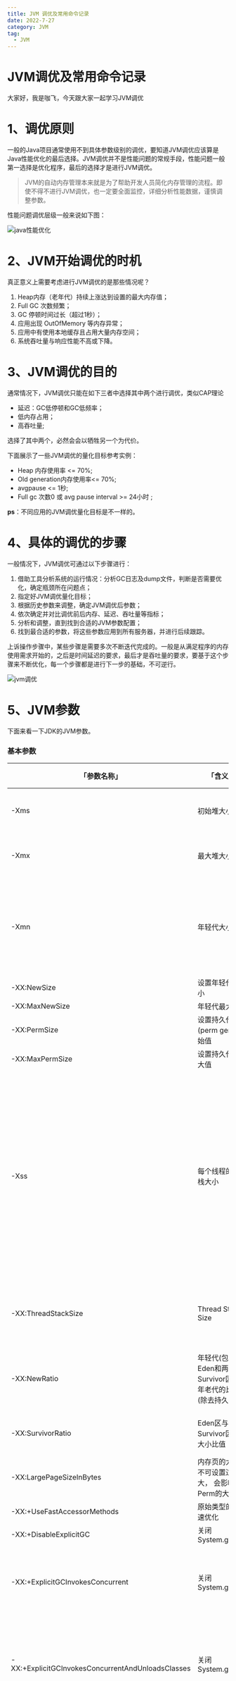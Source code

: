 ```yaml
---
title: JVM 调优及常用命令记录
date: 2022-7-27
category: JVM
tag:
  - JVM
---
```


# JVM调优及常用命令记录

大家好，我是咖飞，今天跟大家一起学习JVM调优

# **1、调优原则**

一般的Java项目通常使用不到具体参数级别的调优，要知道JVM调优应该算是Java性能优化的最后选择。JVM调优并不是性能问题的常规手段，性能问题一般第一选择是优化程序，最后的选择才是进行JVM调优。

> JVM的自动内存管理本来就是为了帮助开发人员简化内存管理的流程。即使不得不进行JVM调优，也一定要全面监控，详细分析性能数据，谨慎调整参数。
> 

性能问题调优层级一般来说如下图：

![java性能优化](pictures/JVM%E8%B0%83%E4%BC%98%E5%8F%8A%E5%B8%B8%E7%94%A8%E5%91%BD%E4%BB%A4%E8%AE%B0%E5%BD%95/Untitled.png)

# **2、JVM开始调优的时机**

真正意义上需要考虑进行JVM调优的是那些情况呢？

1. Heap内存（老年代）持续上涨达到设置的最大内存值；
2. Full GC 次数频繁；
3. GC 停顿时间过长（超过1秒）；
4. 应用出现 OutOfMemory 等内存异常；
5. 应用中有使用本地缓存且占用大量内存空间；
6. 系统吞吐量与响应性能不高或下降。

# **3、JVM调优的目的**

通常情况下，JVM调优只能在如下三者中选择其中两个进行调优，类似CAP理论

- 延迟：GC低停顿和GC低频率；
- 低内存占用；
- 高吞吐量;

选择了其中两个，必然会会以牺牲另一个为代价。

下面展示了一些JVM调优的量化目标参考实例：

- Heap 内存使用率 <= 70%;
- Old generation内存使用率<= 70%;
- avgpause <= 1秒;
- Full gc 次数0 或 avg pause interval >= 24小时 ;

**ps**：不同应用的JVM调优量化目标是不一样的。

# **4、具体的调优的步骤**

一般情况下，JVM调优可通过以下步骤进行：

1. 借助工具分析系统的运行情况：分析GC日志及dump文件，判断是否需要优化，确定瓶颈所在问题点；
2. 指定好JVM调优量化目标；
3. 根据历史参数来调整，确定JVM调优后参数；
4. 依次确定并对比调优前后内存、延迟、吞吐量等指标；
5. 分析和调整，直到找到合适的JVM参数配置；
6. 找到最合适的参数，将这些参数应用到所有服务器，并进行后续跟踪。

上诉操作步骤中，某些步骤是需要多次不断迭代完成的。一般是从满足程序的内存使用需求开始的，之后是时间延迟的要求，最后才是吞吐量的要求，要基于这个步骤来不断优化，每一个步骤都是进行下一步的基础，不可逆行。

![jvm调优](pictures/JVM%E8%B0%83%E4%BC%98%E5%8F%8A%E5%B8%B8%E7%94%A8%E5%91%BD%E4%BB%A4%E8%AE%B0%E5%BD%95/Untitled%201.png)

# **5、JVM参数**

下面来看一下JDK的JVM参数。

### **基本参数**


|「参数名称」|「含义」|「默认值」|介绍|
| ---- | ---- | ---- | ----|
|-Xms|	初始堆大小|	内存的1/64|	默认(MinHeapFreeRatio参数可以调整)空余堆内存小于40%时，JVM就会增大堆直到-Xmx的最大限制.|
|-Xmx|	最大堆大小|	内存的1/4	|默认(MaxHeapFreeRatio参数可以调整)空余堆内存大于70%时，JVM会减少堆直到 -Xms的最小限制|
|-Xmn|	年轻代大小	|-|「注意」：此处的大小是（eden+ 2 survivor space).与jmap -heap中显示的New gen是不同的。整个堆大小=年轻代大小 + 年老代大小 + 持久代大小. 增大年轻代后,将会减小年老代大小.此值对系统性能影响较大,Sun官方推荐配置为整个堆的3/8|
|-XX:NewSize|	设置年轻代大小|-|-|
|-XX:MaxNewSize|年轻代最大值|-|-|
|-XX:PermSize|	设置持久代(perm gen)初始值|	内存的1/64	|JDK1.8以前|
|-XX:MaxPermSize|	设置持久代最大值|	内存的1/4|	JDK1.8以前|
|-Xss|	每个线程的堆栈大小	|-|JDK5.0以后每个线程堆栈大小为1M,以前每个线程堆栈大小为256K.更具应用的线程所需内存大小进行 调整.在相同物理内存下,减小这个值能生成更多的线程.但是操作系统对一个进程内的线程数还是有限制的,不能无限生成,经验值在3000~5000左右 一般小的应用， 如果栈不是很深， 应该是128k够用的 大的应用建议使用256k。这个选项对性能影响比较大，需要严格的测试。（校长） 和threadstacksize选项解释很类似,官方文档似乎没有解释,在论坛中有这样一句话:"” -Xss is translated in a VM flag named ThreadStackSize” 一般设置这个值就可以了。|
|-XX:ThreadStackSize|	Thread Stack Size|-|(0 means use default stack size) [Sparc: 512; Solaris x86: 320 (was 256  prior in 5.0 and earlier); Sparc 64 bit: 1024; Linux amd64: 1024 (was 0  in 5.0 and earlier); all others 0.]|
|-XX:NewRatio|	年轻代(包括Eden和两个Survivor区)与年老代的比值(除去持久代)	|-|-XX:NewRatio=4表示年轻代与年老代所占比值为1:4,年轻代占整个堆栈的1/5 Xms=Xmx并且设置了Xmn的情况下，该参数不需要进行设置。|
|-XX:SurvivorRatio|	Eden区与Survivor区的大小比值	|-|设置为8,则两个Survivor区与一个Eden区的比值为2:8,一个Survivor区占整个年轻代的1/10|
|-XX:LargePageSizeInBytes|	内存页的大小不可设置过大， 会影响Perm的大小	|-|=128m|
|-XX:+UseFastAccessorMethods|原始类型的快速优化|-|-|
|-XX:+DisableExplicitGC|关闭System.gc()	|-|这个参数需要严格的测试|
|-XX:+ExplicitGCInvokesConcurrent|	关闭System.gc()	|disabled	|Enables invoking of concurrent GC by using the  System.gc() request. This option is disabled by default and can be  enabled only together with the -XX:+UseConcMarkSweepGC option.|
|-XX:+ExplicitGCInvokesConcurrentAndUnloadsClasses|	关闭System.gc()|	disabled|	Enables invoking of concurrent GC by using the  System.gc() request and unloading of classes during the concurrent GC  cycle. This option is disabled by default and can be enabled only  together with the -XX:+UseConcMarkSweepGC option.|
|-XX:MaxTenuringThreshold|	垃圾最大年龄|-|如果设置为0的话,则年轻代对象不经过Survivor区,直接进入年老代. 对于年老代比较多的应用,可以提高效率.如果将此值设置为一个较大值,则年轻代对象会在Survivor区进行多次复制,这样可以增加对象再年轻代的存活 时间,增加在年轻代即被回收的概率 该参数只有在串行GC时才有效.|
|-XX:+AggressiveOpts|	加快编译	|-|-|
|-XX:+UseBiasedLocking|	锁机制的性能改善	|-|-|
|-Xnoclassgc	|禁用垃圾回收|	|-|-|
|-XX:SoftRefLRUPolicyMSPerMB|	每兆堆空闲空间中SoftReference的存活时间|	1s|	softly reachable objects will remain alive for some amount of time after the  last time they were referenced. The default value is one second of  lifetime per free megabyte in the heap|
|-XX:PretenureSizeThreshold	|对象超过多大是直接在旧生代分配	|0	|单位字节 新生代采用Parallel Scavenge GC时无效 另一种直接在旧生代分配的情况是大的数组对象,且数组中无外部引用对象.|
|-XX:TLABWasteTargetPercent|	TLAB占eden区的百分比|	1%	|-|
|-XX:+CollectGen0First|	FullGC时是否先YGC	|false|	-|



**「Jdk7版本的主要参数」**

|「参数名称」|「含义」|「默认值」|介绍|
| ---- | ---- | ---- |---- |
|-XX:PermSize|	设置持久代	|-|Jdk7版本及以前版本|
|-XX:MaxPermSize|	设置最大持久代	|-|Jdk7版本及以前版本|


**「Jdk8版本的重要特有参数」**

|「参数名称」|「含义」|「默认值」|介绍|
| ---- | ---- | ---- |---- |
|-XX:MetaspaceSize|	元空间大小|	-|Jdk8版本|
|-XX:MaxMetaspaceSize|	最大元空间	|-|Jdk8版本|


## **5.2、并行收集器相关参数**

|「参数名称」|「含义」|「默认值」|介绍|
| ---- | ---- | ---- |---- |
|-XX:+UseParallelGC|	Full |GC采用parallel MSC (此项待验证)	|-|选择垃圾收集器为并行收集器.此配置仅对年轻代有效.即上述配置下,年轻代使用并发收集,而年老代仍旧使用串行收集.(此项待验证)|
|-XX:+UseParNewGC|	设置年轻代为并行收集|	-|可与CMS收集同时使用 JDK5.0以上,JVM会根据系统配置自行设置,所以无需再设置此值|
|-XX:ParallelGCThreads|	并行收集器的线程数|	-|此值最好配置与处理器数目相等 同样适用于CMS|
|-XX:+UseParallelOldGC|	年老代垃圾收集方式为并行收集(Parallel Compacting)	|-|这个是JAVA 6出现的参数选项|
|-XX:MaxGCPauseMillis|	每次年轻代垃圾回收的最长时间(最大暂停时间)	|-|如果无法满足此时间,JVM会自动调整年轻代大小,以满足此值.|
|-XX:+UseAdaptiveSizePolicy	|自动选择年轻代区大小和相应的Survivor区比例	|-|设置此选项后,并行收集器会自动选择年轻代区大小和相应的Survivor区比例,以达到目标系统规定的最低相应时间或者收集频率等,此值建议使用并行收集器时,一直打开.|
|-XX:GCTimeRatio|	设置垃圾回收时间占程序运行时间的百分比	|-|公式为1/(1+n)|
|-XX:+ScavengeBeforeFullGC|	Full GC前调用YGC|	true	|Do young generation GC prior to a full GC. (Introduced in 1.4.1.)|


## **5.3、CMS相关参数**
|「参数名称」|「含义」|「默认值」|介绍|
| ---- | ---- | ---- |---- |
|-XX:+UseConcMarkSweepGC|	使用CMS内存收集	|-|测试中配置这个以后,-XX:NewRatio=4的配置失效了,原因不明.所以,此时年轻代大小最好用-Xmn设置.???|
|-XX:+AggressiveHeap|-|-|试图是使用大量的物理内存 长时间大内存使用的优化，能检查计算资源（内存， 处理器数量） 至少需要256MB内存 大量的CPU／内存， （在1.4.1在4CPU的机器上已经显示有提升）|
|-XX:CMSFullGCsBeforeCompaction	|多少次后进行内存压缩	|-|由于并发收集器不对内存空间进行压缩,整理,所以运行一段时间以后会产生"碎片",使得运行效率降低.此值设置运行多少次GC以后对内存空间进行压缩,整理.|
|-XX:+CMSParallelRemarkEnabled|	降低标记停顿|-|-|	
|-XX+UseCMSCompactAtFullCollection	|在FULL GC的时候， 对年老代的压缩|	-|CMS是不会移动内存的， 因此， 这个非常容易产生碎片， 导致内存不够用， 因此， 内存的压缩这个时候就会被启用。增加这个参数是个好习惯。可能会影响性能,但是可以消除碎片|
|-XX:+UseCMSInitiatingOccupancyOnly|	使用手动定义初始化定义开始CMS收集	|-|禁止hostspot自行触发CMS GC|
|-XX:CMSInitiatingOccupancyFraction=70	|使用cms作为垃圾回收 使用70％后开始CMS收集	|92	|为了保证不出现promotion failed(见下面介绍)错误,该值的设置需要满足以下公式「CMSInitiatingOccupancyFraction计算公式」|
|-XX:CMSInitiatingPermOccupancyFraction|	设置Perm Gen使用到达多少比率时触发|	92	|-|
|-XX:+CMSIncrementalMode	|设置为增量模式	|-|用于单CPU情况|
|-XX:+CMSClassUnloadingEnabled	|-|-|



## **5.4、辅助信息**

|「参数名称」|「含义」|「默认值」|介绍|
| ---- | ---- | ---- |---- |
|-XX:+PrintGC	|-|-|输出形式: [GC 118250K->113543K(130112K), 0.0094143 secs] [Full GC 121376K->10414K(130112K), 0.0650971 secs]|
|-XX:+PrintGCDetails	|-|-|输出形式:[GC [DefNew: 8614K->781K(9088K), 0.0123035 secs] 118250K->113543K(130112K), 0.0124633 secs] [GC [DefNew: 8614K->8614K(9088K), 0.0000665 secs][Tenured:  112761K->10414K(121024K), 0.0433488 secs]  121376K->10414K(130112K), 0.0436268 secs]|
|-XX:+PrintGCTimeStamps	|-|-|-|
|-XX:+PrintGC:PrintGCTimeStamps	|-|-|可与-XX:+PrintGC -XX:+PrintGCDetails混合使用 输出形式:11.851: [GC 98328K->93620K(130112K), 0.0082960 secs]|
|-XX:+PrintGCApplicationStoppedTime|	打印垃圾回收期间程序暂停的时间.可与上面混合使用	|-|输出形式:Total time for which application threads were stopped: 0.0468229 seconds|
|-XX:+PrintGCApplicationConcurrentTime|	打印每次垃圾回收前,程序未中断的执行时间.可与上面混合使用	|-|输出形式:Application time: 0.5291524 seconds|
|-XX:+PrintHeapAtGC|	打印GC前后的详细堆栈信息	|-|-|
|-Xloggc:filename	|把相关日志信息记录到文件以便分析. 与上面几个配合使用	|-|-|
|-XX:+PrintClassHistogram	|garbage collects before printing the histogram.|-|-|
|-XX:+PrintTLAB	|查看TLAB空间的使用情况	|-|-|
|XX:+PrintTenuringDistribution	|查看每次minor GC后新的存活周期的阈值	|-|Desired survivor size 1048576 bytes, new threshold 7 (max 15) new threshold 7即标识新的存活周期的阈值为7。|

# **6、主要工具**

## **6.1、JDK工具**

JDK自带了很多性能监控工具，我们可以用这些工具来监测系统和排查内存性能问题。

![Untitled](pictures/JVM%E8%B0%83%E4%BC%98%E5%8F%8A%E5%B8%B8%E7%94%A8%E5%91%BD%E4%BB%A4%E8%AE%B0%E5%BD%95/Untitled%202.png)

## **6.2、Linux 命令行工具**

进行性能监控和问题排查的时候，常常是结合操作系统本身的命令行工具来进行。

|命令|说明|
| ---- | ---- |
|top	|实时显示正在执行进程的 CPU 使用率、内存使用率以及系统负载等信息|
|vmstat	|对操作系统的虚拟内存、进程、CPU活动进行监控|
|pidstat|	监控指定进程的上下文切换|
|iostat|	监控磁盘IO|


其它还有一些第三方的监控工具，同样是性能分析和故障排查的利器，如**「MAT」**、**「GChisto」**、**「JProfiler」**、**「arthas」**。

# **7、常用调优策略**

> 这里还是要提一下，及时确定要进行JVM调优，也不要陷入“知见障”，进行分析之后，发现可以通过优化程序提升性能，仍然首选优化程序。
> 

## **7.1、选择合适的垃圾回收器**

- CPU单核，那么毫无疑问Serial 垃圾收集器是你唯一的选择。
- CPU多核，关注吞吐量 ，那么选择PS+PO组合。
- CPU多核，关注用户停顿时间，JDK版本1.6或者1.7，那么选择CMS。
- CPU多核，关注用户停顿时间，JDK1.8及以上，JVM可用内存6G以上，那么选择G1。

参数配置：

```
//设置Serial垃圾收集器（新生代）
 开启：-XX:+UseSerialGC

//设置PS+PO,新生代使用功能Parallel Scavenge 老年代将会使用Parallel Old收集器
 开启 -XX:+UseParallelOldGC

//CMS垃圾收集器（老年代）
 开启 -XX:+UseConcMarkSweepGC

//设置G1垃圾收集器
 开启 -XX:+UseG1GC

```

## **7.2、调整内存大小**

现象：垃圾收集频率非常频繁。

原因：如果内存太小，就会导致频繁的需要进行垃圾收集才能释放出足够的空间来创建新的对象，所以增加堆内存大小的效果是非常显而易见的。

注意：如果垃圾收集次数非常频繁，但是每次能回收的对象非常少，那么这个时候并非内存太小，而可能是内存泄露导致对象无法回收，从而造成频繁GC。

参数配置：

```
//设置堆初始值
 指令1：-Xms2g
 指令2：-XX:InitialHeapSize=2048m

//设置堆区最大值
 指令1：`-Xmx2g`
 指令2： -XX:MaxHeapSize=2048m

//新生代内存配置
 指令1：-Xmn512m
 指令2：-XX:MaxNewSize=512m

```

## **7.3、设置符合预期的停顿时间**

现象：程序间接性的卡顿

原因：如果没有确切的停顿时间设定，垃圾收集器以吞吐量为主，那么垃圾收集时间就会不稳定。

注意：不要设置不切实际的停顿时间，单次时间越短也意味着需要更多的GC次数才能回收完原有数量的垃圾.

参数配置：

```
//GC停顿时间，垃圾收集器会尝试用各种手段达到这个时间
 -XX:MaxGCPauseMillis

```

## **7.4、调整内存区域大小比率**

现象：某一个区域的GC频繁，其他都正常。

原因：如果对应区域空间不足，导致需要频繁GC来释放空间，在JVM堆内存无法增加的情况下，可以调整对应区域的大小比率。

注意：也许并非空间不足，而是因为内存泄造成内存无法回收。从而导致GC频繁。

参数配置：

```
//survivor区和Eden区大小比率
 指令：-XX:SurvivorRatio=6//S区和Eden区占新生代比率为1:6,两个S区2:6

//新生代和老年代的占比
 -XX:NewRatio=4//表示新生代:老年代 = 1:4 即老年代占整个堆的4/5；默认值=2

```

## **7.5、调整对象升老年代的年龄**

现象：老年代频繁GC，每次回收的对象很多。

原因：如果升代年龄小，新生代的对象很快就进入老年代了，导致老年代对象变多，而这些对象其实在随后的很短时间内就可以回收，这时候可以调整对象的升级代年龄，让对象不那么容易进入老年代解决老年代空间不足频繁GC问题。

注意：增加了年龄之后，这些对象在新生代的时间会变长可能导致新生代的GC频率增加，并且频繁复制这些对象新生的GC时间也可能变长。

配置参数：

```
//进入老年代最小的GC年龄,年轻代对象转换为老年代对象最小年龄值，默认值7
 -XX:InitialTenuringThreshol=7

```

## **7.6、调整大对象的标准**

现象：老年代频繁GC，每次回收的对象很多,而且单个对象的体积都比较大。

原因：如果大量的大对象直接分配到老年代，导致老年代容易被填满而造成频繁GC，可设置对象直接进入老年代的标准。

注意：这些大对象进入新生代后可能会使新生代的GC频率和时间增加。

配置参数：

```
//新生代可容纳的最大对象,大于则直接会分配到老年代，0代表没有限制。
  -XX:PretenureSizeThreshold=1000000

```

## **7.7、调整GC的触发时机**

现象：CMS，G1 经常 Full GC，程序卡顿严重。

原因：G1和CMS  部分GC阶段是并发进行的，业务线程和垃圾收集线程一起工作，也就说明垃圾收集的过程中业务线程会生成新的对象，所以在GC的时候需要预留一部分内存空间来容纳新产生的对象，如果这个时候内存空间不足以容纳新产生的对象，那么JVM就会停止并发收集暂停所有业务线程（STW）来保证垃圾收集的正常运行。这个时候可以调整GC触发的时机（比如在老年代占用60%就触发GC），这样就可以预留足够的空间来让业务线程创建的对象有足够的空间分配。

注意：提早触发GC会增加老年代GC的频率。

配置参数：

```
//使用多少比例的老年代后开始CMS收集，默认是68%，如果频繁发生SerialOld卡顿，应该调小
 -XX:CMSInitiatingOccupancyFraction

//G1混合垃圾回收周期中要包括的旧区域设置占用率阈值。默认占用率为 65%
 -XX:G1MixedGCLiveThresholdPercent=65

```

## **7.8、调整 JVM本地内存大小**

现象：GC的次数、时间和回收的对象都正常，堆内存空间充足，但是报OOM

原因：JVM除了堆内存之外还有一块堆外内存，这片内存也叫本地内存，可是这块内存区域不足了并不会主动触发GC，只有在堆内存区域触发的时候顺带会把本地内存回收了，而一旦本地内存分配不足就会直接报OOM异常。

注意：本地内存异常的时候除了上面的现象之外，异常信息可能是OutOfMemoryError：Direct buffer memory。解决方式除了调整本地内存大小之外，也可以在出现此异常时进行捕获，手动触发GC（System.gc()）。

配置参数：

```
 XX:MaxDirectMemorySize

```

# **8、JVM调优实例**

以下是整理自网络的一些JVM调优实例：

## **8.1、网站流量浏览量暴增后，网站反应页面响很慢**

1、问题推测：在测试环境测速度比较快，但是一到生产就变慢，所以推测可能是因为垃圾收集导致的业务线程停顿。

2、定位：为了确认推测的正确性，在线上通过jstat -gc 指令 看到JVM进行GC 次数频率非常高，GC所占用的时间非常长，所以基本推断就是因为GC频率非常高，所以导致业务线程经常停顿，从而造成网页反应很慢。

3、解决方案：因为网页访问量很高，所以对象创建速度非常快，导致堆内存容易填满从而频繁GC，所以这里问题在于新生代内存太小，所以这里可以增加JVM内存就行了，所以初步从原来的2G内存增加到16G内存。

4、第二个问题：增加内存后的确平常的请求比较快了，但是又出现了另外一个问题，就是不定期的会间断性的卡顿，而且单次卡顿的时间要比之前要长很多。

5、问题推测：练习到是之前的优化加大了内存，所以推测可能是因为内存加大了，从而导致单次GC的时间变长从而导致间接性的卡顿。

6、定位：还是通过jstat -gc 指令 查看到 的确FGC次数并不是很高，但是花费在FGC上的时间是非常高的,根据GC日志 查看到单次FGC的时间有达到几十秒的。

7、解决方案： 因为JVM默认使用的是PS+PO的组合，PS+PO垃圾标记和收集阶段都是STW，所以内存加大了之后，需要进行垃圾回收的时间就变长了，所以这里要想避免单次GC时间过长，所以需要更换并发类的收集器，因为当前的JDK版本为1.7，所以最后选择CMS垃圾收集器，根据之前垃圾收集情况设置了一个预期的停顿的时间，上线后网站再也没有了卡顿问题。

## **8.2、后台导出数据引发的OOM**

- *问题描述：**公司的后台系统，偶发性的引发OOM异常，堆内存溢出。

1、因为是偶发性的，所以第一次简单的认为就是堆内存不足导致，所以单方面的加大了堆内存从4G调整到8G。

2、但是问题依然没有解决，只能从堆内存信息下手，通过开启了-XX:+HeapDumpOnOutOfMemoryError参数 获得堆内存的dump文件。

3、VisualVM 对  堆dump文件进行分析，通过VisualVM查看到占用内存最大的对象是String对象，本来想跟踪着String对象找到其引用的地方，但dump文件太大，跟踪进去的时候总是卡死，而String对象占用比较多也比较正常，最开始也没有认定就是这里的问题，于是就从线程信息里面找突破点。

4、通过线程进行分析，先找到了几个正在运行的业务线程，然后逐一跟进业务线程看了下代码，发现有个引起我注意的方法，导出订单信息。

5、因为订单信息导出这个方法可能会有几万的数据量，首先要从数据库里面查询出来订单信息，然后把订单信息生成excel，这个过程会产生大量的String对象。

6、为了验证自己的猜想，于是准备登录后台去测试下，结果在测试的过程中发现到处订单的按钮前端居然没有做点击后按钮置灰交互事件，结果按钮可以一直点，因为导出订单数据本来就非常慢，使用的人员可能发现点击后很久后页面都没反应，结果就一直点，结果就大量的请求进入到后台，堆内存产生了大量的订单对象和EXCEL对象，而且方法执行非常慢，导致这一段时间内这些对象都无法被回收，所以最终导致内存溢出。

7、知道了问题就容易解决了，最终没有调整任何JVM参数，只是在前端的导出订单按钮上加上了置灰状态，等后端响应之后按钮才可以进行点击，然后减少了查询订单信息的非必要字段来减少生成对象的体积，然后问题就解决了。

## **8.3、单个缓存数据过大导致的系统CPU飚高**

1、系统发布后发现CPU一直飚高到600%，发现这个问题后首先要做的是定位到是哪个应用占用CPU高，通过top  找到了对应的一个java应用占用CPU资源600%。

2、如果是应用的CPU飚高，那么基本上可以定位可能是锁资源竞争，或者是频繁GC造成的。

3、所以准备首先从GC的情况排查，如果GC正常的话再从线程的角度排查，首先使用jstat -gc PID 指令打印出GC的信息，结果得到得到的GC  统计信息有明显的异常，应用在运行了才几分钟的情况下GC的时间就占用了482秒，那么问这很明显就是频繁GC导致的CPU飚高。

4、定位到了是GC的问题，那么下一步就是找到频繁GC的原因了，所以可以从两方面定位了，可能是哪个地方频繁创建对象，或者就是有内存泄露导致内存回收不掉。

5、根据这个思路决定把堆内存信息dump下来看一下，使用jmap -dump 指令把堆内存信息dump下来（堆内存空间大的慎用这个指令否则容易导致会影响应用，因为我们的堆内存空间才2G所以也就没考虑这个问题了）。

6、把堆内存信息dump下来后，就使用visualVM进行离线分析了，首先从占用内存最多的对象中查找，结果排名第三看到一个业务VO占用堆内存约10%的空间，很明显这个对象是有问题的。

7、通过业务对象找到了对应的业务代码，通过代码的分析找到了一个可疑之处，这个业务对象是查看新闻资讯信息生成的对象，由于想提升查询的效率，所以把新闻资讯保存到了redis缓存里面，每次调用资讯接口都是从缓存里面获取。

8、把新闻保存到redis缓存里面这个方式是没有问题的，有问题的是新闻的50000多条数据都是保存在一个key里面，这样就导致每次调用查询新闻接口都会从redis里面把50000多条数据都拿出来，再做筛选分页拿出10条返回给前端。50000多条数据也就意味着会产生50000多个对象，每个对象280个字节左右，50000个对象就有13.3M，这就意味着只要查看一次新闻信息就会产生至少13.3M的对象，那么并发请求量只要到10，那么每秒钟都会产生133M的对象，而这种大对象会被直接分配到老年代，这样的话一个2G大小的老年代内存，只需要几秒就会塞满，从而触发GC。

9、知道了问题所在后那么就容易解决了，问题是因为单个缓存过大造成的，那么只需要把缓存减小就行了，这里只需要把缓存以页的粒度进行缓存就行了，每个key缓存10条作为返回给前端1页的数据，这样的话每次查询新闻信息只会从缓存拿出10条数据，就避免了此问题的 产生。

## **8.4、CPU经常100% 问题定位**

问题分析：CPU高一定是某个程序长期占用了CPU资源。

1、所以先需要找出那个进行占用CPU高。

```
 top  列出系统各个进程的资源占用情况。

```

2、然后根据找到对应进行里哪个线程占用CPU高。

```
 top -Hp 进程ID   列出对应进程里面的线程占用资源情况

```

3、找到对应线程ID后，再打印出对应线程的堆栈信息

```
printf "%x\n"  PID    把线程ID转换为16进制。
 jstack PID 打印出进程的所有线程信息，从打印出来的线程信息中找到上一步转换为16进制的线程ID对应的线程信息。

```

4、最后根据线程的堆栈信息定位到具体业务方法,从代码逻辑中找到问题所在。

```
查看是否有线程长时间的watting 或blocked
 如果线程长期处于watting状态下， 关注watting on xxxxxx，说明线程在等待这把锁，然后根据锁的地址找到持有锁的线程。

```

## **8.5、内存飚高问题定位**

分析：内存飚高如果是发生在java进程上，一般是因为创建了大量对象所导致，持续飚高说明垃圾回收跟不上对象创建的速度，或者内存泄露导致对象无法回收。

1、先观察垃圾回收的情况

```
jstat -gc PID 1000 查看GC次数，时间等信息，每隔一秒打印一次。

 jmap -histo PID | head -20   查看堆内存占用空间最大的前20个对象类型,可初步查看是哪个对象占用了内存。

```

如果每次GC次数频繁，而且每次回收的内存空间也正常，那说明是因为对象创建速度快导致内存一直占用很高；如果每次回收的内存非常少，那么很可能是因为内存泄露导致内存一直无法被回收。

2、导出堆内存文件快照

```
jmap -dump:live,format=b,file=/home/myheapdump.hprof PID  dump堆内存信息到文件。

```

3、使用visualVM对dump文件进行离线分析,找到占用内存高的对象，再找到创建该对象的业务代码位置，从代码和业务场景中定位具体问题。

## **8.6、数据分析平台系统频繁 Full GC**

平台主要对用户在 App 中行为进行定时分析统计，并支持报表导出，使用 CMS GC 算法。

数据分析师在使用中发现系统页面打开经常卡顿，通过 jstat 命令发现系统每次 Young GC 后大约有 10% 的存活对象进入老年代。

原来是因为 Survivor 区空间设置过小，每次 Young GC 后存活对象在 Survivor 区域放不下，提前进入老年代。

通过调大 Survivor 区，使得 Survivor 区可以容纳 Young GC 后存活对象，对象在 Survivor 区经历多次 Young GC 达到年龄阈值才进入老年代。

调整之后每次 Young GC 后进入老年代的存活对象稳定运行时仅几百 Kb，Full GC 频率大大降低。

## **8.7、业务对接网关 OOM**

网关主要消费 Kafka 数据，进行数据处理计算然后转发到另外的 Kafka 队列，系统运行几个小时候出现 OOM，重启系统几个小时之后又 OOM。

通过 jmap 导出堆内存，在 eclipse MAT 工具分析才找出原因：代码中将某个业务 Kafka 的 topic 数据进行日志异步打印，该业务数据量较大，大量对象堆积在内存中等待被打印，导致 OOM。

## **8.8、鉴权系统频繁长时间 Full GC**

系统对外提供各种账号鉴权服务，使用时发现系统经常服务不可用，通过 Zabbix 的监控平台监控发现系统频繁发生长时间 Full GC，且触发时老年代的堆内存通常并没有占满，发现原来是业务代码中调用了 System.gc()。